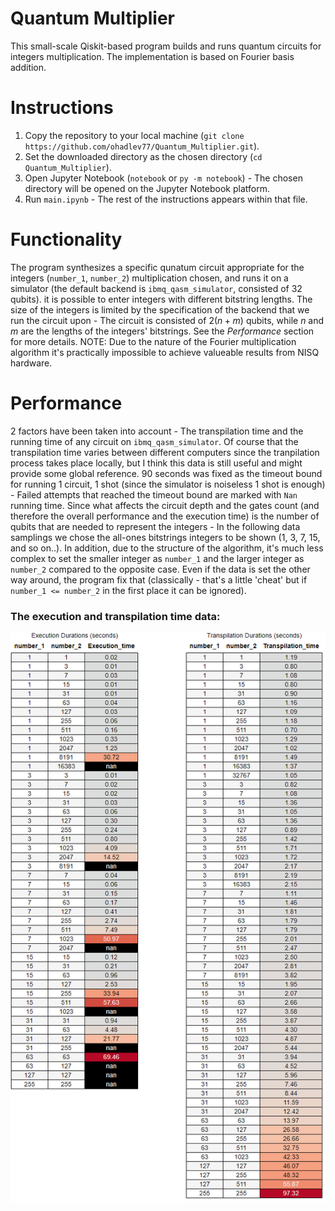 # Quantum Multiplier

This small-scale Qiskit-based program builds and runs quantum circuits for integers multiplication.
The implementation is based on Fourier basis addition.

# Instructions

1. Copy the repository to your local machine (`git clone https://github.com/ohadlev77/Quantum_Multiplier.git`).
2. Set the downloaded directory as the chosen directory (`cd Quantum_Multiplier`).
3. Open Jupyter Notebook (`notebook` or `py -m notebook`) - The chosen directory will be opened on the Jupyter Notebook platform.
2. Run `main.ipynb` - The rest of the instructions appears within that file.

# Functionality

The program synthesizes a specific qunatum circuit appropriate for the integers (`number_1`, `number_2`) multiplication chosen, and runs it on a simulator (the default backend is `ibmq_qasm_simulator`, consisted of 32 qubits).
it is possible to enter integers with different bitstring lengths.
The size of the integers is limited by the specification of the backend that we run the circuit upon - The circuit is consisted of $2(n + m)$ qubits, while $n$ and $m$ are the lengths of the integers' bitstrings. See the *Performance* section for more details.
NOTE: Due to the nature of the Fourier multiplication algorithm it's practically impossible to achieve valueable results from NISQ hardware.

# Performance

2 factors have been taken into account - The transpilation time and the running time of any circuit on `ibmq_qasm_simulator`.
Of course that the transpilation time varies between different computers since the tranpilation process takes place locally, but I think this data is still useful and might provide some global reference. 
90 seconds was fixed as the timeout bound for running 1 circuit, 1 shot (since the simulator is noiseless 1 shot is enough) - Failed attempts that reached the timeout bound are marked with `Nan` running time.
Since what affects the circuit depth and the gates count (and therefore the overall performance and the execution time) is the number of qubits that are needed to represent the integers - In the following data samplings we chose the all-ones bitstrings integers to be shown (1, 3, 7, 15, and so on..).
In addition, due to the structure of the algorithm, it's much less complex to set the smaller integer as `number_1` and the larger integer as `number_2` compared to the opposite case. Even if the data is set the other way around, the program fix that (classically - that's a little 'cheat' but if `number_1 <= number_2` in the first place it can be ignored).

### The execution and transpilation time data:
<div align = "center">
    <img src = "perf/combined_tables.png" />
</div>
